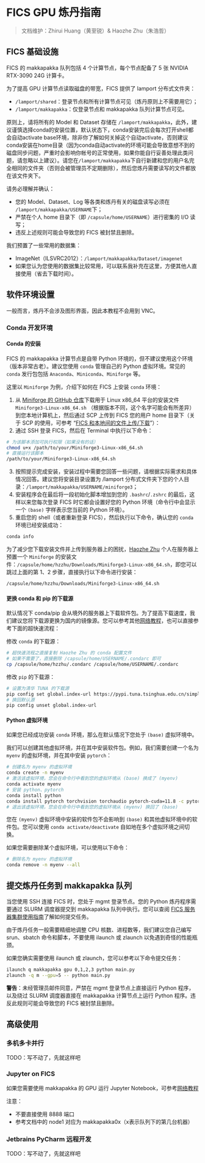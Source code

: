# FICS GPU 炼丹指南

> 文档维护：Zhirui Huang（黄至锐）& Haozhe Zhu（朱浩哲）

## FICS 基础设施

FICS 的 makkapakka 队列包括 4 个计算节点，每个节点配备了 5 张 NVIDIA RTX-3090 24G 计算卡。

为了提高 GPU 计算节点读取磁盘的带宽，FICS 提供了 lamport 分布式文件夹：
- `/lamport/shared`：登录节点和所有计算节点可见（炼丹原则上不需要用它）；
- `/lamport/makkapakka`：仅登录节点和 makkapakka 队列计算节点可见。

原则上，请将所有的 Model 和 Dataset 存储在 `/lamport/makkapakka`，此外，建议谨慎选择conda的安装位置，默认状态下，conda安装完后会每次打开shell都会自动activate base环境，除非你了解如何关掉这个自动activate，否则建议conda安装在home目录（因为conda自动activate的环境可能会导致意想不到的磁盘同步问题，严重时会影响你帐号的正常使用，如果你能自行妥善处理此类问题，请忽略以上建议）。请您在`/lamport/makkapakka`下自行新建和您的用户名完全相同的文件夹（否则会被管理员不定期删除），然后您炼丹需要读写的文件都放在该文件夹下。

请务必理解并确认：
- 您的 Model、Dataset、Log 等各类和炼丹有关的磁盘读写必须在 `/lamport/makkapakka/USERNAME`下；
- 严禁在个人 home 目录下（即 `/capsule/home/USERNAME`）进行密集的 I/O 读写；
- 违反上述规则可能会导致您的 FICS 被封禁且删除。

我们预置了一些常用的数据集：
- ImageNet（ILSVRC2012）：`/lamport/makkapakka/Dataset/imagenet`
- 如果您认为您使用的数据集比较常用，可以联系我补充在这里，方便其他人直接使用（省去下载时间）。

## 软件环境设置

一般而言，炼丹不会涉及图形界面，因此本教程不会用到 VNC。

### Conda 开发环境

#### Conda 的安装
FICS 的 makkapakka 计算节点是自带 Python 环境的，但不建议使用这个环境（版本非常古老）。建议您使用 `conda` 管理自己的 Python 虚拟环境。常见的 `conda` 发行包包括 `Anaconda`、`Miniconda`、`Miniforge` 等。

这里以 `Miniforge` 为例，介绍下如何在 FICS 上安装 `conda` 环境：
1. 从 [Miniforge 的 GitHub 仓库](https://github.com/conda-forge/miniforge/releases)下载用于 Linux x86_64 平台的安装文件 `Miniforge3-Linux-x86_64.sh` （根据版本不同，这个名字可能会有所差异）到您本地计算机上，然后通过 SCP 上传到 FICS 您的用户 home 目录下（关于 SCP 的使用，可参考 “[FICS 和本地间的文件上传/下载](README.md#fics-和本地间的文件上传下载)”）：
2. 通过 SSH 登录 FICS，然后在 Terminal 中执行以下命令：
  ```bash
  # 为该脚本添加可执行权限（如果没有的话）
  chmod u+x /path/to/your/Miniforge3-Linux-x86_64.sh
  # 直接运行该脚本
  /path/to/your/Miniforge3-Linux-x86_64.sh
  ```
3. 按照提示完成安装，安装过程中需要您回答一些问题，请根据实际需求和具体情况回答。建议您将安装目录设置为 /lamport 分布式文件夹下您的个人目录：`/lamport/makkapakka/USERNAME/miniforge3`；
4. 安装程序会在最后将一段初始化脚本增加到您的 `.bashrc`/`.zshrc` 的最后，这样以来您每次登录 FICS 时它都会设置好您的 Python 环境（命令行中会显示一个 `(base)` 字样表示您当前的 Python 环境）。
5. 重启您的 shell（或者重新登录 FICS），然后执行以下命令，确认您的 `conda` 环境已经安装成功：
  ```bash
  conda info
  ```

为了减少您下载安装文件并上传到服务器上的困扰，[Haozhe Zhu](https://github.com/zhutmost) 个人在服务器上预置一个 `Miniforge` 的安装文件：`/capsule/home/hzzhu/Downloads/Miniforge3-Linux-x86_64.sh`，即您可以跳过上面的第 1、2 步骤，直接执行以下命令进行安装：
```bash
/capsule/home/hzzhu/Downloads/Miniforge3-Linux-x86_64.sh
```

#### 更换 conda 和 pip 的下载源

默认情况下 conda/pip 会从境外的服务器上下载软件包。为了提高下载速度，我们建议您将下载源更换为国内的镜像源。您可以参考其他[网络教程](https://zhuanlan.zhihu.com/p/474087997)，也可以直接参考下面的超快速流程：

修改 `conda` 的下载源：
```bash
# 超快速流程之直接复制 Haozhe Zhu 的 conda 配置文件
# 如果不需要了，直接删除 /capsule/home/USERNAME/.condarc 即可
cp /capsule/home/hzzhu/.condarc /capsule/home/USERNAME/.condarc
```

修改 `pip` 的下载源：
```bash
# 设置为清华 TUNA 的下载源
pip config set global.index-url https://pypi.tuna.tsinghua.edu.cn/simple
# 换回默认源
pip config unset global.index-url
```

#### Python 虚拟环境

如果您已经成功安装 `conda` 环境，那么在默认情况下您处于 `(base)` 虚拟环境中。

我们可以创建其他虚拟环境，并在其中安装软件包。例如，我们需要创建一个名为 `myenv` 的虚拟环境，并在其中安装 `pytorch`：
```bash
# 创建名为 myenv 的虚拟环境
conda create -n myenv
# 激活该虚拟环境，您会在命令行中看到您的虚拟环境从 (base) 换成了 (myenv)
conda activate myenv
# 安装 python、pytorch
conda install python
conda install pytorch torchvision torchaudio pytorch-cuda=11.8 -c pytorch -c nvidia
# 退出该虚拟环境，您会在命令行中看到您的虚拟环境从 (myenv) 换回了 (base)
```

您在 `(myenv)` 虚拟环境中安装的软件包不会影响到 `(base)` 和其他虚拟环境中的软件包。您可以使用 `conda activate/deactivate` 自如地在多个虚拟环境之间切换。

如果您需要删除某个虚拟环境，可以使用以下命令：
```bash
# 删除名为 myenv 的虚拟环境
conda remove -n myenv --all
```

## 提交炼丹任务到 makkapakka 队列

当您使用 SSH 连接 FICS 时，您处于 mgmt 登录节点。您的 Python 炼丹程序需要通过 SLURM 调度器提交到 makkapakka 队列中执行。您可以查阅 [FICS 服务器集群使用指南](README.md)了解如何提交任务。

由于炼丹任务一般需要精细地调整 CPU 核数、进程数等，我们建议您自己编写 srun、sbatch 命令和脚本，不要使用 ilaunch 或 zlaunch 以免遇到奇怪的性能瓶颈。

如果您确实需要使用 ilaunch 或 zlaunch，您可以参考以下命令提交任务：
```bash
ilaunch q makkapakka gpu 0,1,2,3 python main.py
zlaunch -q m --gpu=5 -- python main.py
```

**警告**：未经管理员邮件同意，严禁在 mgmt 登录节点上直接运行 Python 程序，以及绕过 SLURM 调度器直接在 makkapakka 计算节点上运行 Python 程序。违反此规则可能会导致您的 FICS 被封禁且删除。

## 高级使用

### 多机多卡并行

TODO：写不动了，先就这样吧

### Jupyter on FICS

如果您需要使用 makkapakka 的 GPU 运行 Jupyter Notebook，可参考[网络教程]([：](https://alexanderlabwhoi.github.io/post/2019-03-08_jpn_slurm/))

注意：
- 不要直接使用 8888 端口
- 参考文档中的 node1 对应为 makkapakka0x（x表示队列下的第几台机器）

### Jetbrains PyCharm 远程开发

TODO：写不动了，先就这样吧
